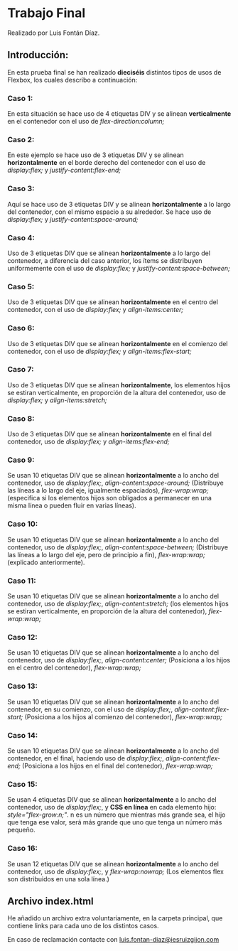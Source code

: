 # Trabajo Final
Realizado por Luis Fontán Díaz.

## Introducción:
En esta prueba final se han realizado **dieciséis** distintos tipos de usos de Flexbox, los cuales describo a continuación:

### Caso 1:
En esta situación se hace uso de 4 etiquetas DIV y se alinean **verticalmente** en el contenedor con el uso de *flex-direction:column;*

### Caso 2:
En este ejemplo se hace uso de 3 etiquetas DIV y se alinean **horizontalmente** en el borde derecho del contenedor con el uso de *display:flex;* y *justify-content:flex-end;*

### Caso 3:
Aquí se hace uso de 3 etiquetas DIV y se alinean **horizontalmente** a lo largo del contenedor, con el mismo espacio a su alrededor. Se hace uso de *display:flex;* y *justify-content:space-around;*

### Caso 4:
Uso de 3 etiquetas DIV que se alinean **horizontalmente** a lo largo del contenedor, a diferencia del caso anterior, los ítems se distribuyen uniformemente con el uso de *display:flex;* y *justify-content:space-between;*

### Caso 5:
Uso de 3 etiquetas DIV que se alinean **horizontalmente** en el centro del contenedor, con el uso de *display:flex;* y *align-items:center;*

### Caso 6:
Uso de 3 etiquetas DIV que se alinean **horizontalmente** en el comienzo del contenedor, con el uso de *display:flex;* y *align-items:flex-start;*

### Caso 7:
Uso de 3 etiquetas DIV que se alinean **horizontalmente**, los elementos hijos se estiran verticalmente, en proporción de la altura del contenedor, uso de *display:flex;* y *align-items:stretch;*

### Caso 8:
Uso de 3 etiquetas DIV que se alinean **horizontalmente** en el final del contenedor, uso de *display:flex;* y *align-items:flex-end;*

### Caso 9:
Se usan 10 etiquetas DIV que se alinean **horizontalmente** a lo ancho del contenedor, uso de *display:flex;*, *align-content:space-around;* (Distribuye las líneas a lo largo del eje, igualmente espaciados), *flex-wrap:wrap;* (especifica si los elementos hijos son obligados a permanecer en una misma línea o pueden fluir en varias líneas).

### Caso 10:
Se usan 10 etiquetas DIV que se alinean **horizontalmente** a lo ancho del contenedor, uso de *display:flex;*, *align-content:space-between;* (Distribuye las líneas a lo largo del eje, pero de principio a fin), *flex-wrap:wrap;* (explicado anteriormente).

### Caso 11:
Se usan 10 etiquetas DIV que se alinean **horizontalmente** a lo ancho del contenedor, uso de *display:flex;*, *align-content:stretch;* (los elementos hijos se estiran verticalmente, en proporción de la altura del contenedor), *flex-wrap:wrap;*

### Caso 12:
Se usan 10 etiquetas DIV que se alinean **horizontalmente** a lo ancho del contenedor, uso de *display:flex;*, *align-content:center;* (Posiciona a los hijos en el centro del contenedor), *flex-wrap:wrap;*

### Caso 13:
Se usan 10 etiquetas DIV que se alinean **horizontalmente** a lo ancho del contenedor, en su comienzo, con el uso de *display:flex;*, *align-content:flex-start;* (Posiciona a los hijos al comienzo del contenedor), *flex-wrap:wrap;*

### Caso 14:
Se usan 10 etiquetas DIV que se alinean **horizontalmente** a lo ancho del contenedor, en el final, haciendo uso de *display:flex;*, *align-content:flex-end;* (Posiciona a los hijos en el final del contenedor), *flex-wrap:wrap;*

### Caso 15:
Se usan 4 etiquetas DIV que se alinean **horizontalmente** a lo ancho del contenedor, uso de *display:flex;*, y **CSS en línea** en cada elemento hijo: *style="flex-grow:n;"*. n es un número que mientras más grande sea, el hijo que tenga ese valor, será más grande que uno que tenga un número más pequeño.

### Caso 16:
Se usan 12 etiquetas DIV que se alinean **horizontalmente** a lo ancho del contenedor, uso de *display:flex;*, y *flex-wrap:nowrap;* (Los elementos flex son distribuidos en una sola línea.)

## Archivo index.html
He añadido un archivo extra voluntariamente, en la carpeta principal, que contiene links para cada uno de los distintos casos.

En caso de reclamación contacte con <luis.fontan-diaz@iesruizgijon.com>
